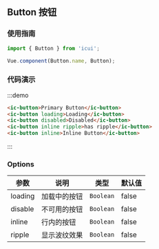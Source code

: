 ## Button 按钮

### 使用指南
``` javascript
import { Button } from 'icui';

Vue.component(Button.name, Button);
```

### 代码演示
:::demo
```html
<ic-button>Primary Button</ic-button>
<ic-button loading>Loading</ic-button>
<ic-button disabled>Disabled</ic-button>
<ic-button inline ripple>has ripple</ic-button>
<ic-button inline>Inline Button</ic-button>
```
:::

### Options

| 参数       | 说明      | 类型       | 默认值       |
|-----------|-----------|-----------|-------------|
| loading | 加载中的按钮 | `Boolean` | false |
| disable | 不可用的按钮 | `Boolean` | false |
| inline | 行内的按钮 | `Boolean` | false |
| ripple | 显示波纹效果 | `Boolean` | false |
